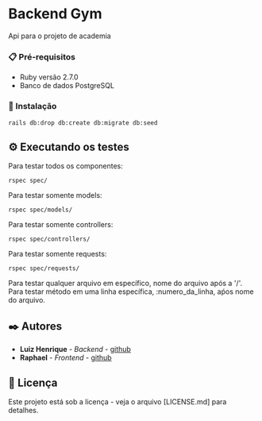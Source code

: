 # Backend Gym

Api para o projeto de academia

### 📋 Pré-requisitos

* Ruby versão 2.7.0
* Banco de dados PostgreSQL

### 🔧 Instalação

```
rails db:drop db:create db:migrate db:seed
```

## ⚙️ Executando os testes

Para testar todos os componentes:

```
rspec spec/
```

Para testar somente models: 

```
rspec spec/models/
```

Para testar somente controllers:

```
rspec spec/controllers/
```

Para testar somente requests:

```
rspec spec/requests/
```

Para testar qualquer arquivo em específico, nome do arquivo após a '/'. Para testar método em uma linha específica, :numero_da_linha, aṕos nome do arquivo.

## ✒️ Autores

* **Luiz Henrique** - *Backend* - [github](https://github.com/Luiz-Bernardes/)
* **Raphael** - *Frontend* - [github](https://github.com/0x7266)

## 📄 Licença

Este projeto está sob a licença - veja o arquivo [LICENSE.md] para detalhes.